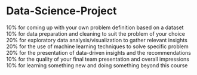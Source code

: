 # Data-Science-Project

10% for coming up with your own problem definition based on a dataset<br>
10% for data preparation and cleaning to suit the problem of your choice<br>
20% for exploratory data analysis/visualization to gather relevant insights<br>
20% for the use of machine learning techniques to solve specific problem<br>
20% for the presentation of data-driven insights and the recommendations<br>
10% for the quality of your final team presentation and overall impressions<br>
10% for learning something new and doing something beyond this course<br>
